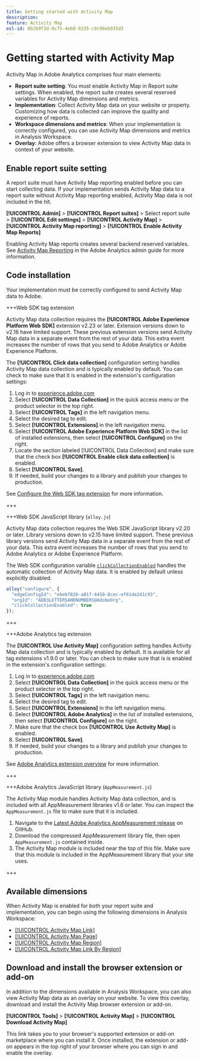 ```yaml
---
title: Getting started with Activity Map
description:
feature: Activity Map
exl-id: 0b2b9f3d-0c75-4eb8-9235-c9c98eb035d3
---
```

# Getting started with Activity Map

Activity Map in Adobe Analytics comprises four main elements:

* **Report suite setting**: You must enable Activity Map in Report suite settings. When enabled, the report suite creates several reserved variables for Activity Map dimensions and metrics.
* **Implementation**: Collect Activity Map data on your website or property. Customizing how data is collected can improve the quality and experience of reports.
* **Workspace dimensions and metrics**: When your implementation is correctly configured, you can use Activity Map dimensions and metrics in Analysis Workspace.
* **Overlay**: Adobe offers a browser extension to view Activity Map data in context of your website.

## Enable report suite setting

A report suite must have Activity Map reporting enabled before you can start collecting data. If your implementation sends Activity Map data to a report suite without Activity Map reporting enabled, Activity Map data is not included in the hit.

**[!UICONTROL Admin]** > **[!UICONTROL Report suites]** > Select report suite > **[!UICONTROL Edit settings]** > **[!UICONTROL Activity Map]** > **[!UICONTROL Activity Map reporting]** > **[!UICONTROL Enable Activity Map Reports]**

Enabling Activity Map reports creates several backend reserved variables. See [Activity Map Reporting](/help/admin/admin/c-manage-report-suites/c-edit-report-suites/activity-map.md) in the Adobe Analytics admin guide for more information.

## Code installation

Your implementation must be correctly configured to send Activity Map data to Adobe.

+++Web SDK tag extension

Activity Map data collection requires the **[!UICONTROL Adobe Experience Platform Web SDK]** extension v2.23 or later. Extension versions down to v2.16 have limited support. These previous extension versions send Activity Map data in a separate event from the rest of your data. This extra event increases the number of rows that you send to Adobe Analytics or Adobe Experience Platform.

The **[!UICONTROL Click data collection]** configuration setting handles Activity Map data collection and is typically enabled by default. You can check to make sure that it is enabled in the extension's configuration settings:

1. Log in to [experience.adobe.com](https://experience.adobe.com)
1. Select **[!UICONTROL Data Collection]** in the quick access menu or the product selector in the top right.
1. Select **[!UICONTROL Tags]** in the left navigation menu.
1. Select the desired tag to edit.
1. Select **[!UICONTROL Extensions]** in the left navigation menu.
1. Select **[!UICONTROL Adobe Experience Platform Web SDK]** in the list of installed extensions, then select **[!UICONTROL Configure]** on the right.
1. Locate the section labeled [!UICONTROL Data Collection] and make sure that the check box **[!UICONTROL Enable click data collection]** is enabled.
1. Select **[!UICONTROL Save]**.
1. If needed, build your changes to a library and publish your changes to production.

See [Configure the Web SDK tag extension](https://experienceleague.adobe.com/en/docs/experience-platform/tags/extensions/client/web-sdk/web-sdk-extension-configuration#data-collection) for more information.

+++

+++Web SDK JavaScript library (`alloy.js`)

Activity Map data collection requires the Web SDK JavaScript library v2.20 or later. Library versions down to v2.15 have limited support. These previous library versions send Activity Map data in a separate event from the rest of your data. This extra event increases the number of rows that you send to Adobe Analytics or Adobe Experience Platform.

The Web SDK configuration variable [`clickCollectionEnabled`](https://experienceleague.adobe.com/en/docs/experience-platform/web-sdk/commands/configure/clickcollectionenabled) handles the automatic collection of Activity Map data. It is enabled by default unless explicitly disabled.

```js
alloy("configure", {
  "edgeConfigId": "ebebf826-a01f-4458-8cec-ef61de241c93",
  "orgId": "ADB3LETTERSANDNUMBERS@AdobeOrg",
  "clickCollectionEnabled": true
});
```

+++

+++Adobe Analytics tag extension

The **[!UICONTROL Use Activity Map]** configuration setting handles Activity Map data collection and is typically enabled by default. It is available for all tag extensions v1.9.0 or later. You can check to make sure that is is enabled in the extension's configuration settings:

1. Log in to [experience.adobe.com](https://experience.adobe.com)
1. Select **[!UICONTROL Data Collection]** in the quick access menu or the product selector in the top right.
1. Select **[!UICONTROL Tags]** in the left navigation menu.
1. Select the desired tag to edit.
1. Select **[!UICONTROL Extensions]** in the left navigation menu.
1. Select **[!UICONTROL Adobe Analytics]** in the list of installed extensions, then select **[!UICONTROL Configure]** on the right.
1. Make sure that the check box **[!UICONTROL Use Activity Map]** is enabled.
1. Select **[!UICONTROL Save]**.
1. If needed, build your changes to a library and publish your changes to production.

See [Adobe Analytics extension overview](https://experienceleague.adobe.com/en/docs/experience-platform/tags/extensions/client/analytics/overview) for more information.

+++

+++Adobe Analytics JavaScript library (`AppMeasurement.js`)

The Activity Map module handles Activity Map data collection, and is included with all AppMeasurement libraries v1.6 or later. You can inspect the `AppMeasurement.js` file to make sure that it is included.

1. Navigate to the [Latest Adobe Analytics AppMeasurement release](https://github.com/adobe/appmeasurement/releases/latest) on GitHub.
1. Download the compressed AppMeasurement library file, then open `AppMeasurement.js` contained inside.
1. The Activity Map module is included near the top of this file. Make sure that this module is included in the AppMeasurement library that your site uses.

+++

## Available dimensions

When Activity Map is enabled for both your report suite and implementation, you can begin using the following dimensions in Analysis Workspace:

* [[!UICONTROL Activity Map Link]](/help/components/dimensions/activity-map-link.md)
* [[!UICONTROL Activity Map Page]](/help/components/dimensions/activity-map-page.md)
* [[!UICONTROL Activity Map Region]](/help/components/dimensions/activity-map-region.md)
* [[!UICONTROL Activity Map Link By Region]](/help/components/dimensions/activity-map-link-by-region.md)

## Download and install the browser extension or add-on

In addition to the dimensions available in Analysis Workspace, you can also view Activity Map data as an overlay on your website. To view this overlay, download and install the Activity Map browser extension or add-on.

**[!UICONTROL Tools]** > **[!UICONTROL Activity Map]** > **[!UICONTROL Download Activity Map]**

This link takes you to your browser's supported extension or add-on marketplace where you can install it. Once installed, the extension or add-on appears in the top right of your browser where you can sign in and enable the overlay.
